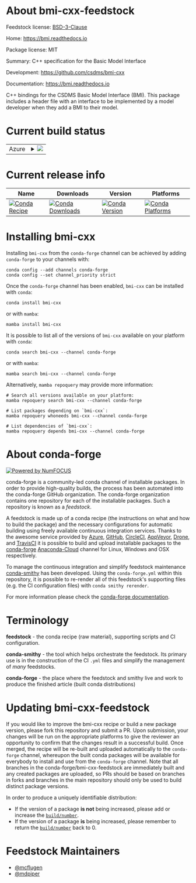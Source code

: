 About bmi-cxx-feedstock
=======================

Feedstock license: [BSD-3-Clause](https://github.com/conda-forge/bmi-cxx-feedstock/blob/main/LICENSE.txt)

Home: https://bmi.readthedocs.io

Package license: MIT

Summary: C++ specification for the Basic Model Interface

Development: https://github.com/csdms/bmi-cxx

Documentation: https://bmi.readthedocs.io

C++ bindings for the CSDMS Basic Model Interface (BMI). This package
includes a header file with an interface to be implemented by a
model developer when they add a BMI to their model.


Current build status
====================


<table>
    
  <tr>
    <td>Azure</td>
    <td>
      <details>
        <summary>
          <a href="https://dev.azure.com/conda-forge/feedstock-builds/_build/latest?definitionId=8648&branchName=main">
            <img src="https://dev.azure.com/conda-forge/feedstock-builds/_apis/build/status/bmi-cxx-feedstock?branchName=main">
          </a>
        </summary>
        <table>
          <thead><tr><th>Variant</th><th>Status</th></tr></thead>
          <tbody><tr>
              <td>linux_64</td>
              <td>
                <a href="https://dev.azure.com/conda-forge/feedstock-builds/_build/latest?definitionId=8648&branchName=main">
                  <img src="https://dev.azure.com/conda-forge/feedstock-builds/_apis/build/status/bmi-cxx-feedstock?branchName=main&jobName=linux&configuration=linux%20linux_64_" alt="variant">
                </a>
              </td>
            </tr><tr>
              <td>osx_64</td>
              <td>
                <a href="https://dev.azure.com/conda-forge/feedstock-builds/_build/latest?definitionId=8648&branchName=main">
                  <img src="https://dev.azure.com/conda-forge/feedstock-builds/_apis/build/status/bmi-cxx-feedstock?branchName=main&jobName=osx&configuration=osx%20osx_64_" alt="variant">
                </a>
              </td>
            </tr><tr>
              <td>osx_arm64</td>
              <td>
                <a href="https://dev.azure.com/conda-forge/feedstock-builds/_build/latest?definitionId=8648&branchName=main">
                  <img src="https://dev.azure.com/conda-forge/feedstock-builds/_apis/build/status/bmi-cxx-feedstock?branchName=main&jobName=osx&configuration=osx%20osx_arm64_" alt="variant">
                </a>
              </td>
            </tr><tr>
              <td>win_64</td>
              <td>
                <a href="https://dev.azure.com/conda-forge/feedstock-builds/_build/latest?definitionId=8648&branchName=main">
                  <img src="https://dev.azure.com/conda-forge/feedstock-builds/_apis/build/status/bmi-cxx-feedstock?branchName=main&jobName=win&configuration=win%20win_64_" alt="variant">
                </a>
              </td>
            </tr>
          </tbody>
        </table>
      </details>
    </td>
  </tr>
</table>

Current release info
====================

| Name | Downloads | Version | Platforms |
| --- | --- | --- | --- |
| [![Conda Recipe](https://img.shields.io/badge/recipe-bmi--cxx-green.svg)](https://anaconda.org/conda-forge/bmi-cxx) | [![Conda Downloads](https://img.shields.io/conda/dn/conda-forge/bmi-cxx.svg)](https://anaconda.org/conda-forge/bmi-cxx) | [![Conda Version](https://img.shields.io/conda/vn/conda-forge/bmi-cxx.svg)](https://anaconda.org/conda-forge/bmi-cxx) | [![Conda Platforms](https://img.shields.io/conda/pn/conda-forge/bmi-cxx.svg)](https://anaconda.org/conda-forge/bmi-cxx) |

Installing bmi-cxx
==================

Installing `bmi-cxx` from the `conda-forge` channel can be achieved by adding `conda-forge` to your channels with:

```
conda config --add channels conda-forge
conda config --set channel_priority strict
```

Once the `conda-forge` channel has been enabled, `bmi-cxx` can be installed with `conda`:

```
conda install bmi-cxx
```

or with `mamba`:

```
mamba install bmi-cxx
```

It is possible to list all of the versions of `bmi-cxx` available on your platform with `conda`:

```
conda search bmi-cxx --channel conda-forge
```

or with `mamba`:

```
mamba search bmi-cxx --channel conda-forge
```

Alternatively, `mamba repoquery` may provide more information:

```
# Search all versions available on your platform:
mamba repoquery search bmi-cxx --channel conda-forge

# List packages depending on `bmi-cxx`:
mamba repoquery whoneeds bmi-cxx --channel conda-forge

# List dependencies of `bmi-cxx`:
mamba repoquery depends bmi-cxx --channel conda-forge
```


About conda-forge
=================

[![Powered by
NumFOCUS](https://img.shields.io/badge/powered%20by-NumFOCUS-orange.svg?style=flat&colorA=E1523D&colorB=007D8A)](https://numfocus.org)

conda-forge is a community-led conda channel of installable packages.
In order to provide high-quality builds, the process has been automated into the
conda-forge GitHub organization. The conda-forge organization contains one repository
for each of the installable packages. Such a repository is known as a *feedstock*.

A feedstock is made up of a conda recipe (the instructions on what and how to build
the package) and the necessary configurations for automatic building using freely
available continuous integration services. Thanks to the awesome service provided by
[Azure](https://azure.microsoft.com/en-us/services/devops/), [GitHub](https://github.com/),
[CircleCI](https://circleci.com/), [AppVeyor](https://www.appveyor.com/),
[Drone](https://cloud.drone.io/welcome), and [TravisCI](https://travis-ci.com/)
it is possible to build and upload installable packages to the
[conda-forge](https://anaconda.org/conda-forge) [Anaconda-Cloud](https://anaconda.org/)
channel for Linux, Windows and OSX respectively.

To manage the continuous integration and simplify feedstock maintenance
[conda-smithy](https://github.com/conda-forge/conda-smithy) has been developed.
Using the ``conda-forge.yml`` within this repository, it is possible to re-render all of
this feedstock's supporting files (e.g. the CI configuration files) with ``conda smithy rerender``.

For more information please check the [conda-forge documentation](https://conda-forge.org/docs/).

Terminology
===========

**feedstock** - the conda recipe (raw material), supporting scripts and CI configuration.

**conda-smithy** - the tool which helps orchestrate the feedstock.
                   Its primary use is in the construction of the CI ``.yml`` files
                   and simplify the management of *many* feedstocks.

**conda-forge** - the place where the feedstock and smithy live and work to
                  produce the finished article (built conda distributions)


Updating bmi-cxx-feedstock
==========================

If you would like to improve the bmi-cxx recipe or build a new
package version, please fork this repository and submit a PR. Upon submission,
your changes will be run on the appropriate platforms to give the reviewer an
opportunity to confirm that the changes result in a successful build. Once
merged, the recipe will be re-built and uploaded automatically to the
`conda-forge` channel, whereupon the built conda packages will be available for
everybody to install and use from the `conda-forge` channel.
Note that all branches in the conda-forge/bmi-cxx-feedstock are
immediately built and any created packages are uploaded, so PRs should be based
on branches in forks and branches in the main repository should only be used to
build distinct package versions.

In order to produce a uniquely identifiable distribution:
 * If the version of a package **is not** being increased, please add or increase
   the [``build/number``](https://docs.conda.io/projects/conda-build/en/latest/resources/define-metadata.html#build-number-and-string).
 * If the version of a package **is** being increased, please remember to return
   the [``build/number``](https://docs.conda.io/projects/conda-build/en/latest/resources/define-metadata.html#build-number-and-string)
   back to 0.

Feedstock Maintainers
=====================

* [@mcflugen](https://github.com/mcflugen/)
* [@mdpiper](https://github.com/mdpiper/)

